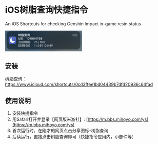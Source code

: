 # iOS树脂查询快捷指令

An iOS Shortcuts for checking Genshin Impact in-game resin status

<img src="./img/3.png" width=50% height=50%>


## 安装

树脂查询：https://www.icloud.com/shortcuts/0cd3ffee1bd04439b7dfd20936c64fad


## 使用说明

1) 安装快捷指令
2) 用Safari打开并登录【网页版米游社】: [https://m.bbs.mihoyo.com/ys](https://m.bbs.mihoyo.com/ys)
3) 首次运行时，在刚才的网页点击分享图标-树脂查询
4) 后续运行，直接点击树脂查询即可（快捷指令应用内，小部件等）

